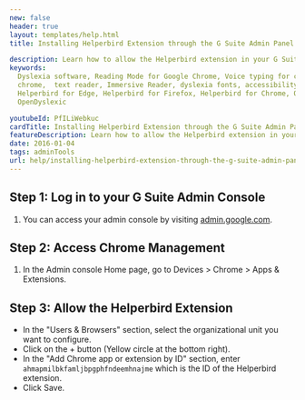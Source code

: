 ```yaml
---
new: false
header: true
layout: templates/help.html
title: Installing Helperbird Extension through the G Suite Admin Panel

description: Learn how to allow the Helperbird extension in your G Suite Admin Panel. This guide walks you through the necessary steps to permit Helperbird's usage within your organization.
keywords:
  Dyslexia software, Reading Mode for Google Chrome, Voice typing for chrome, Text to speech for
  chrome,  text reader, Immersive Reader, dyslexia fonts, accessibility software, dyslexia software,
  Helperbird for Edge, Helperbird for Firefox, Helperbird for Chrome, Opendyslexic for Chrome,
  OpenDyslexic

youtubeId: PfILiWebkuc
cardTitle: Installing Helperbird Extension through the G Suite Admin Panel
featureDescription: Learn how to allow the Helperbird extension in your G Suite Admin Panel. This guide walks you through the necessary steps to permit Helperbird's usage within your organization.
date: 2016-01-04
tags: adminTools
url: help/installing-helperbird-extension-through-the-g-suite-admin-panel/
---
```


## Step 1: Log in to your G Suite Admin Console
1. You can access your admin console by visiting [admin.google.com](admin.google.com).

## Step 2: Access Chrome Management
1. In the Admin console Home page, go to Devices > Chrome > Apps & Extensions.

## Step 3: Allow the Helperbird Extension
- In the "Users & Browsers" section, select the organizational unit you want to configure.
- Click on the + button (Yellow circle at the bottom right).
- In the "Add Chrome app or extension by ID" section, enter `ahmapmilbkfamljbpgphfndeemhnajme` which is the ID of the Helperbird extension.
- Click Save.
